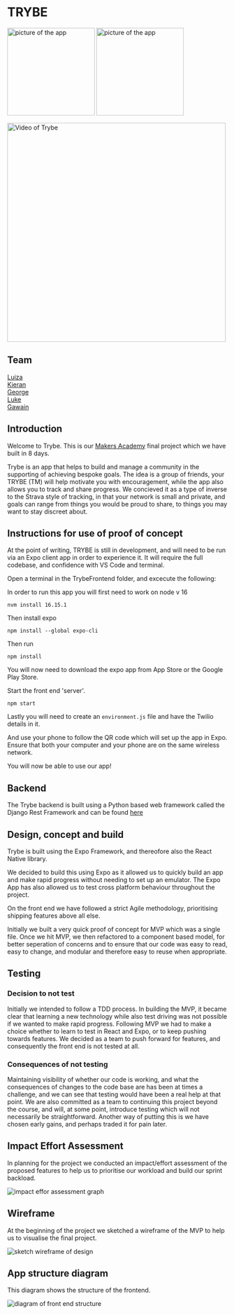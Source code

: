 # TRYBE

<p float="left">
<img src="./images/appLogin.png" width="200" alt="picture of the app">
<img src="./images/theApp.png" width="200" alt="picture of the app">
</p>

<a href="https://www.youtube.com/watch?v=qts_DSZA9IA"><img src="./images/videoLinkImage.jpg" alt="Video of Trybe" width="500"></a>


## Team

[Luiza](https://github.com/LGretzk) <br>
[Kieran](https://github.com/K-Carty) <br>
[George](https://github.com/GeorgeDainton) <br>
[Luke](https://github.com/lukestorey95) <br>
[Gawain](https://github.com/gawainhewitt) <br>

## Introduction

Welcome to Trybe. This is our [Makers Academy](https://makers.tech/) final project which we have built in 8 days. <br>

Trybe is an app that helps to build and manage a community in the supporting of achieving bespoke goals. The idea is a group of friends, your TRYBE (TM) will help motivate you with encouragement, while the app also allows you to track and share progress. We concieved it as a type of inverse to the Strava style of tracking, in that your network is small and private, and goals can range from things you would be proud to share, to things you may want to stay discreet about. 

## Instructions for use of proof of concept

At the point of writing, TRYBE is still in development, and will need to be run via an Expo client app in order to experience it. It will require the full codebase, and confidence with VS Code and terminal. 

Open a terminal in the TrybeFrontend folder, and excecute the following:

In order to run this app you will first need to work on node v 16

```
nvm install 16.15.1
```

Then install expo

```
npm install --global expo-cli
```

Then run 

```
npm install
```

You will now need to download the expo app from App Store or the Google Play Store.

Start the front end 'server'.

```
npm start
```

Lastly you will need to create an `environment.js` file and have the Twilio details in it. 

And use your phone to follow the QR code which will set up the app in Expo. Ensure that both your computer and your phone are on the same wireless network.

You will now be able to use our app!

## Backend

The Trybe backend is built using a Python based web framework called the Django Rest Framework and can be found [here](https://github.com/LGretzk/trybe_backend)

## Design, concept and build

Trybe is built using the Expo Framework, and thereofore also the React Native library. 

We decided to build this using Expo as it allowed us to quickly build an app and make rapid progress without needing to set up an emulator. The Expo App has also allowed us to test cross platform behaviour throughout the project. 

On the front end we have followed a strict Agile methodology, prioritising shipping features above all else. 

Initially we built a very quick proof of concept for MVP which was a single file. Once we hit MVP, we then refactored to a component based model, for better seperation of concerns and to ensure that our code was easy to read, easy to change, and modular and therefore easy to reuse when appropriate. 

## Testing

### Decision to not test

Initially we intended to follow a TDD process. In building the MVP, it became clear that learning a new technology while also test driving was not possible if we wanted to make rapid progress. Following MVP we had to make a choice whether to learn to test in React and Expo, or to keep pushing towards features. We decided as a team to push forward for features, and consequently the front end is not tested at all. 

### Consequences of not testing

Maintaining visibility of whether our code is working, and what the consequences of changes to the code base are has been at times a challenge, and we can see that testing would have been a real help at that point. We are also committed as a team to continuing this project beyond the course, and will, at some point, introduce testing which will not necessarily be straightforward. Another way of putting this is we have chosen early gains, and perhaps traded it for pain later. 

## Impact Effort Assessment

In planning for the project we conducted an impact/effort assessment of the proposed features to help us to prioritise our workload and build our sprint backload.

![impact effor assessment graph](./images/impact_effort.jpg)

## Wireframe

At the beginning of the project we sketched a wireframe of the MVP to help us to visualise the final project. 

![sketch wireframe of design](./images/wireframe.jpg)

## App structure diagram

This diagram shows the structure of the frontend. 

![diagram of front end structure](./images/app_diagram.jpg)
















